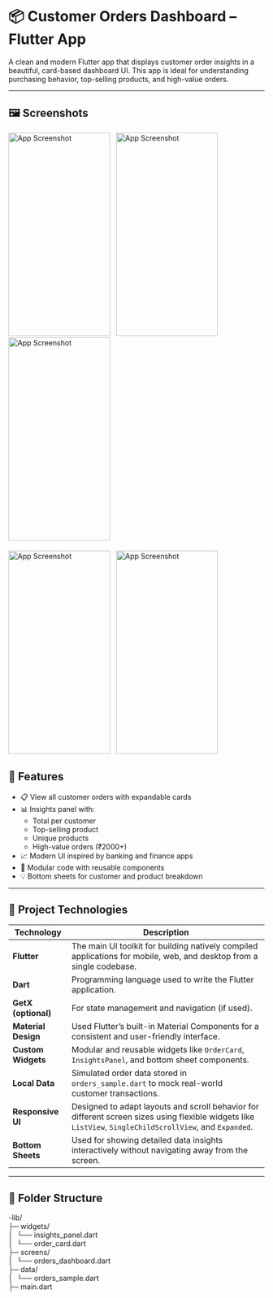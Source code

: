 # 📦 Customer Orders Dashboard – Flutter App

A clean and modern Flutter app that displays customer order insights in a beautiful, card-based dashboard UI. This app is ideal for understanding purchasing behavior, top-selling products, and high-value orders.

---

## 🖼️ Screenshots
<img src="https://github.com/user-attachments/assets/11740b57-3735-4e17-b6ed-c8e6d5e0fb8d" alt="App Screenshot" width="200" height="400"/> &#160;
<img src="https://github.com/user-attachments/assets/9c16e442-dd38-42d2-90ee-61611d0d4821" alt="App Screenshot" width="200" height="400"/> &#160;
<img src="https://github.com/user-attachments/assets/9adf0396-41c5-4537-bc72-791fc8eab246" alt="App Screenshot" width="200" height="400"/> &#160;<br><br>
<img src="https://github.com/user-attachments/assets/1b560d4d-176c-44dd-8c2d-479120ef6098" alt="App Screenshot" width="200" height="400"/> &#160;
<img src="https://github.com/user-attachments/assets/19d21f00-121e-4c54-87e1-b489081d87aa" alt="App Screenshot" width="200" height="400"/> &#160;



## 🚀 Features

- 📋 View all customer orders with expandable cards
- 📊 Insights panel with:
  - Total per customer
  - Top-selling product
  - Unique products
  - High-value orders (₹2000+)
- 📈 Modern UI inspired by banking and finance apps
- 🧩 Modular code with reusable components
- 💡 Bottom sheets for customer and product breakdown

---



## 🧰 Project Technologies
| Technology          | Description                                                                                                                                               |
| ------------------- | --------------------------------------------------------------------------------------------------------------------------------------------------------- |
| **Flutter**         | The main UI toolkit for building natively compiled applications for mobile, web, and desktop from a single codebase.                                      |
| **Dart**            | Programming language used to write the Flutter application.                                                                                               |
| **GetX (optional)** | For state management and navigation (if used).                                                                                                            |
| **Material Design** | Used Flutter’s built-in Material Components for a consistent and user-friendly interface.                                                                 |
| **Custom Widgets**  | Modular and reusable widgets like `OrderCard`, `InsightsPanel`, and bottom sheet components.                                                              |
| **Local Data**      | Simulated order data stored in `orders_sample.dart` to mock real-world customer transactions.                                                             |
| **Responsive UI**   | Designed to adapt layouts and scroll behavior for different screen sizes using flexible widgets like `ListView`, `SingleChildScrollView`, and `Expanded`. |
| **Bottom Sheets**   | Used for showing detailed data insights interactively without navigating away from the screen.                                                            |


  ---

 
## 📁 Folder Structure

-lib/<br>
├─ widgets/<br>
│ &#160;└── insights_panel.dart<br>
│ &#160;└── order_card.dart<br>
├─ screens/<br>
│ &#160;└── orders_dashboard.dart<br>
├─ data/<br>
│ &#160;└── orders_sample.dart<br>
├─ main.dart<br>

